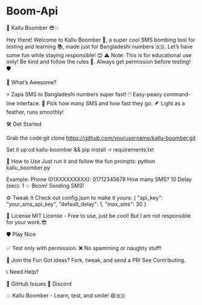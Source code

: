 # Boom-Api
📱 Kallu Boomber 😎💥

Hey there! Welcome to Kallu Boomber 🎉, a super cool SMS bombing tool for testing and learning 📚, made just for Bangladeshi numbers 🇧🇩. Let’s have some fun while staying responsible! 😊
⚠️ Note: This is for educational use only! Be kind and follow the rules 🚫. Always get permission before testing! 🛡️

🌟 What’s Awesome?

⚡ Zaps SMS to Bangladeshi numbers super fast!
🖱️ Easy-peasy command-line interface.
🎨 Pick how many SMS and how fast they go.
🪶 Light as a feather, runs smoothly!


🛠️ Get Started

Grab the code:git clone https://github.com/yourusername/kallu-boomber.git


Set it up:cd kallu-boomber && pip install -r requirements.txt




🚀 How to Use
Just run it and follow the fun prompts:
python kallu_boomber.py

Example:
Phone (01XXXXXXXXX): 01712345678
How many SMS? 10
Delay (sec): 1
💥 Boom! Sending SMS!


⚙️ Tweak It
Check out config.json to make it yours:
{
  "api_key": "your_sms_api_key",
  "default_delay": 1,
  "max_sms": 30
}


📜 License
MIT License - Free to use, just be cool!  But I am not responsible for your work.😎

🛡️ Play Nice

✅ Test only with permission.
❌ No spamming or naughty stuff!


🤝 Join the Fun
Got ideas? Fork, tweak, and send a PR! See Contributing.

📞 Need Help?

🐞 GitHub Issues
💬 Discord


💥 Kallu Boomber - Learn, test, and smile! 😄🇧🇩
